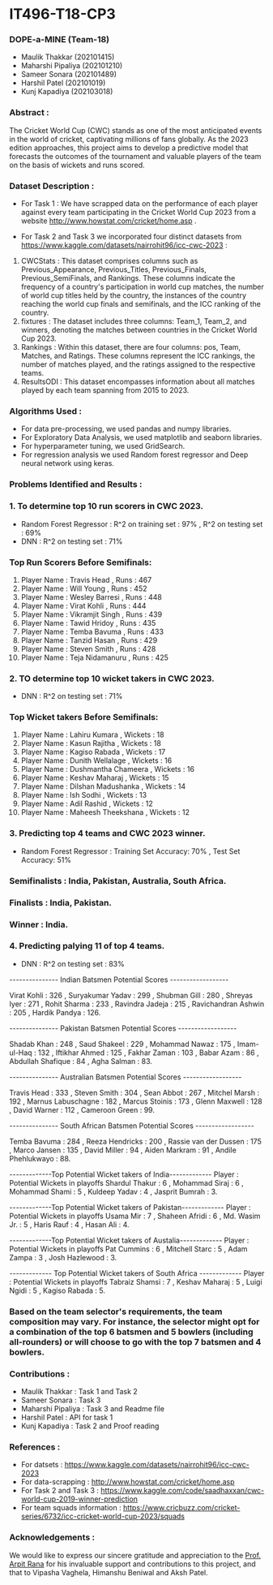# IT496-T18-CP3

### DOPE-a-MINE (Team-18)

- Maulik Thakkar (202101415)
- Maharshi Pipaliya (202101210)
- Sameer Sonara (202101489)
- Harshil Patel (202101019)
- Kunj Kapadiya (202103018)

### Abstract :

The Cricket World Cup (CWC) stands as one of the most anticipated events in the world of cricket, captivating millions of fans globally. As the 2023 edition approaches, this project aims to develop a predictive model that forecasts the outcomes of the tournament and valuable players of the team on the basis of wickets and runs scored.

### Dataset Description :

- For Task 1 : We have scrapped data on the performance of each player against every team participating in the Cricket World Cup 2023 from a website http://www.howstat.com/cricket/home.asp .

- For Task 2 and Task 3 we incorporated four distinct datasets from https://www.kaggle.com/datasets/nairrohit96/icc-cwc-2023 :

1. CWCStats :
   This dataset comprises columns such as Previous_Appearance, Previous_Titles, Previous_Finals, Previous_SemiFinals, and Rankings. These columns indicate the frequency of a country's participation in world cup matches, the number of world cup titles held by the country, the instances of the country reaching the world cup finals and semifinals, and the ICC ranking of the country.
2. fixtures :
   The dataset includes three columns: Team_1, Team_2, and winners, denoting the matches between countries in the Cricket World Cup 2023.
3. Rankings :
   Within this dataset, there are four columns: pos, Team, Matches, and Ratings. These columns represent the ICC rankings, the number of matches played, and the ratings assigned to the respective teams.
4. ResultsODI :
   This dataset encompasses information about all matches played by each team spanning from 2015 to 2023.

### Algorithms Used :

- For data pre-processing, we used pandas and numpy libraries.
- For Exploratory Data Analysis, we used matplotlib and seaborn libraries.
- For hyperparameter tuning, we used GridSearch.
- For regression analysis we used Random forest regressor and Deep neural network using keras.

### Problems Identified and Results :

### 1. To determine top 10 run scorers in CWC 2023.

- Random Forest Regressor :
  R^2 on training set : 97% ,
  R^2 on testing set : 69%
- DNN :
  R^2 on testing set : 71%

### Top Run Scorers Before Semifinals:

1. Player Name : Travis Head , Runs : 467
2. Player Name : Will Young , Runs : 452
3. Player Name : Wesley Barresi , Runs : 448
4. Player Name : Virat Kohli , Runs : 444
5. Player Name : Vikramjit Singh , Runs : 439
6. Player Name : Tawid Hridoy , Runs : 435
7. Player Name : Temba Bavuma , Runs : 433
8. Player Name : Tanzid Hasan , Runs : 429
9. Player Name : Steven Smith , Runs : 428
10. Player Name : Teja Nidamanuru , Runs : 425

### 2. TO determine top 10 wicket takers in CWC 2023.

- DNN :
  R^2 on testing set : 71%

### Top Wicket takers Before Semifinals:

1. Player Name : Lahiru Kumara , Wickets : 18
2. Player Name : Kasun Rajitha , Wickets : 18
3. Player Name : Kagiso Rabada , Wickets : 17
4. Player Name : Dunith Wellalage , Wickets : 16
5. Player Name : Dushmantha Chameera , Wickets : 16
6. Player Name : Keshav Maharaj , Wickets : 15
7. Player Name : Dilshan Madushanka , Wickets : 14
8. Player Name : Ish Sodhi , Wickets : 13
9. Player Name : Adil Rashid , Wickets : 12
10. Player Name : Maheesh Theekshana , Wickets : 12

### 3. Predicting top 4 teams and CWC 2023 winner.

- Random Forest Regressor :
  Training Set Accuracy: 70% ,
  Test Set Accuracy: 51%

### Semifinalists : India, Pakistan, Australia, South Africa.

### Finalists : India, Pakistan.

### Winner : India.

### 4. Predicting palying 11 of top 4 teams.

- DNN :
  R^2 on testing set : 83%

--------------- Indian Batsmen Potential Scores ------------------

Virat Kohli : 326 ,
Suryakumar Yadav : 299 ,
Shubman Gill : 280 ,
Shreyas Iyer : 271 ,
Rohit Sharma : 233 ,
Ravindra Jadeja : 215 ,
Ravichandran Ashwin : 205 ,
Hardik Pandya : 126.

--------------- Pakistan Batsmen Potential Scores ------------------

Shadab Khan : 248 ,
Saud Shakeel : 229 ,
Mohammad Nawaz : 175 ,
Imam-ul-Haq : 132 ,
Iftikhar Ahmed : 125 ,
Fakhar Zaman : 103 ,
Babar Azam : 86 ,
Abdullah Shafique : 84 ,
Agha Salman : 83.

--------------- Australian Batsmen Potential Scores ------------------

Travis Head : 333 ,
Steven Smith : 304 ,
Sean Abbot : 267 ,
Mitchel Marsh : 192 ,
Marnus Labuschagne : 182 ,
Marcus Stoinis : 173 ,
Glenn Maxwell : 128 ,
David Warner : 112 ,
Cameroon Green : 99.

--------------- South African Batsmen Potential Scores ------------------

Temba Bavuma : 284 ,
Reeza Hendricks : 200 ,
Rassie van der Dussen : 175 ,
Marco Jansen : 135 ,
David Miller : 94 ,
Aiden Markram : 91 ,
Andile Phehlukwayo : 88.

-------------Top Potential Wicket takers of India-------------
Player : Potential Wickets in playoffs
Shardul Thakur : 6 ,
Mohammad Siraj : 6 ,
Mohammad Shami : 5 ,
Kuldeep Yadav : 4 ,
Jasprit Bumrah : 3.

-------------Top Potential Wicket takers of Pakistan-------------
Player : Potential Wickets in playoffs
Usama Mir : 7 ,
Shaheen Afridi : 6 ,
Md. Wasim Jr. : 5 ,
Haris Rauf : 4 ,
Hasan Ali : 4.

-------------Top Potential Wicket takers of Austalia-------------
Player : Potential Wickets in playoffs
Pat Cummins : 6 ,
Mitchell Starc : 5 ,
Adam Zampa : 3 ,
Josh Hazlewood : 3.

------------- Top Potential Wicket takers of South Africa -------------
Player : Potential Wickets in playoffs
Tabraiz Shamsi : 7 ,
Keshav Maharaj : 5 ,
Luigi Ngidi : 5 ,
Kagiso Rabada : 5.

### Based on the team selector's requirements, the team composition may vary. For instance, the selector might opt for a combination of the top 6 batsmen and 5 bowlers (including all-rounders) or will choose to go with the top 7 batsmen and 4 bowlers.

### Contributions :

- Maulik Thakkar : Task 1 and Task 2
- Sameer Sonara : Task 3
- Maharshi Pipaliya : Task 3 and Readme file
- Harshil Patel : API for task 1
- Kunj Kapadiya : Task 2 and Proof reading

### References :

- For datsets : https://www.kaggle.com/datasets/nairrohit96/icc-cwc-2023
- For data-scrapping : http://www.howstat.com/cricket/home.asp
- For Task 2 and Task 3 : https://www.kaggle.com/code/saadhaxxan/cwc-world-cup-2019-winner-prediction
- For team squads information : https://www.cricbuzz.com/cricket-series/6732/icc-cricket-world-cup-2023/squads

### Acknowledgements :

We would like to express our sincere gratitude and appreciation to the [Prof. Arpit Rana](https://www.daiict.ac.in/faculty-details/3407) for his invaluable support and contributions to this project, and that to Vipasha Vaghela, Himanshu Beniwal and Aksh Patel.
